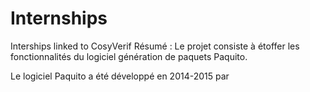 # Internships
Interships linked to CosyVerif
Résumé : Le projet consiste à étoffer les fonctionnalités du logiciel génération de paquets Paquito.

Le logiciel Paquito a été développé en 2014-2015 par 
